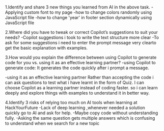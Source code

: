 1.Identify and share 3 new things you learned from AI in the above task.
-Applying custom font to my page
-how to change colors randomly using JavaScript file
-how to change 'year' in footer section dynamically using JavaScript file

2.Where did you have to tweak or correct Copilot’s suggestions to suit your needs?
-Copilot suggestions i took to write the text structure more clear
-To ask for some suggestions i need to enter the prompt message very clearto get the basic explanation with examples.

3.How would you explain the difference between using Copilot to generate code for you vs. using it as an effective learning partner?
-using Copilot to generate code:
It generates the code quickly after i prompt a message.

-using it as an effective learning partner
Rather than accepting the code i can ask questions to test what i have learnt in the form of Quiz.
I can choose Copilot as a learning partner instead of coding faster.
so i can learn deeply and explore things with examples to understand it in better way.

4.Identify 3 risks of relying too much on AI tools when learning at HackYourFuture
-Lack of deep learning ,whenever needed a solution quickly go to AI and ask for help.
-Maybe copy code without understanding fully.
-Asking the same question gets multiple answers which is confusing to understand when we search for a new topic
